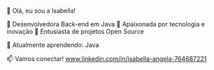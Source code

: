 👋 Olá, eu sou a Isabella!

🔹 Desenvolvedora Back-end em Java 🔹 Apaixonada por tecnologia e inovação 🔹 Entusiasta de projetos Open Source

🌱 Atualmente aprendendo:
Java

📫 Vamos conectar!
www.linkedin.com/in/isabella-angela-764687221

<!---
Isa9bella0/Isa9bella0 is a ✨ special ✨ repository because its `README.md` (this file) appears on your GitHub profile.
You can click the Preview link to take a look at your changes.
--->
